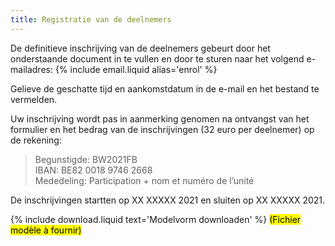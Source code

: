 ```yaml
---
title: Registratie van de deelnemers
---
```

De definitieve inschrijving van de deelnemers gebeurt door het onderstaande document in te vullen en door te sturen naar het volgend e-mailadres:
{% include email.liquid alias='enrol' %}

Gelieve de geschatte tijd en aankomstdatum in de e-mail en het bestand te vermelden.

Uw inschrijving wordt pas in aanmerking genomen na ontvangst van het formulier en het bedrag van de inschrijvingen
(32 euro per deelnemer) op de rekening:

> Begunstigde: BW2021FB  
> IBAN: BE82 0018 9746 2668  
> Mededeling: Participation + nom et numéro de l’unité

De inschrijvingen startten op XX XXXXX 2021 en sluiten op XX XXXXX 2021.

{% include download.liquid text='Modelvorm downloaden' %}
<mark>(Fichier modèle à fournir)</mark>
